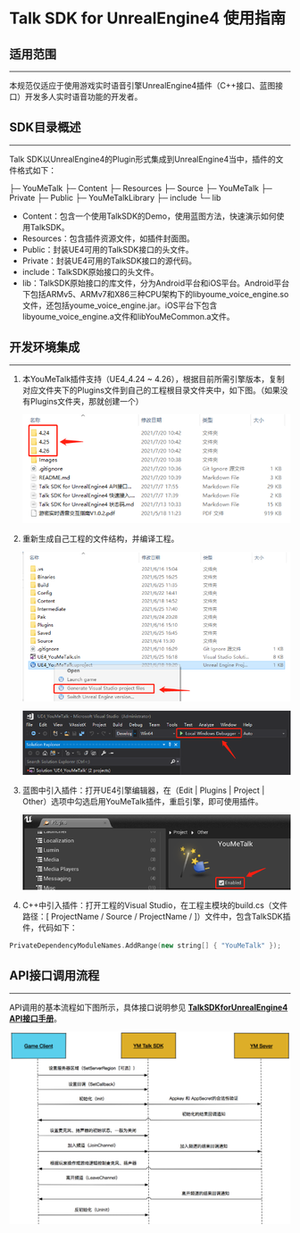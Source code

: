 # Talk SDK for UnrealEngine4 使用指南

## 适用范围

***

本规范仅适应于使用游戏实时语音引擎UnrealEngine4插件（C++接口、蓝图接口）开发多人实时语音功能的开发者。

## SDK目录概述

***

Talk SDK以UnrealEngine4的Plugin形式集成到UnrealEngine4当中，插件的文件格式如下：

├─ YouMeTalk
    ├─ Content
    ├─ Resources
    ├─ Source
    	├─ YouMeTalk
   	     ├─ Private
    		├─ Public
    		├─ YouMeTalkLibrary
    			├─ include
    			└─ lib

- Content：包含一个使用TalkSDK的Demo，使用蓝图方法，快速演示如何使用TalkSDK。
- Resources：包含插件资源文件，如插件封面图。
- Public：封装UE4可用的TalkSDK接口的头文件。
- Private：封装UE4可用的TalkSDK接口的源代码。
- include：TalkSDK原始接口的头文件。
- lib：TalkSDK原始接口的库文件，分为Android平台和iOS平台。Android平台下包括ARMv5、ARMv7和X86三种CPU架构下的libyoume_voice_engine.so文件，还包括youme_voice_engine.jar。iOS平台下包含libyoume_voice_engine.a文件和libYouMeCommon.a文件。

## 开发环境集成

***

1. 本YouMeTalk插件支持（UE4_4.24 ~ 4.26），根据目前所需引擎版本，复制对应文件夹下的Plugins文件到自己的工程根目录文件夹中，如下图。（如果没有Plugins文件夹，那就创建一个）

   ![image_0](Images/image_0.png)

3. 重新生成自己工程的文件结构，并编译工程。

   ![image-20210706110619003](/Images/image_2.png)

   ![image-20210706110737713](/Images/image_3.png)

4. 蓝图中引入插件：打开UE4引擎编辑器，在（Edit | Plugins | Project | Other）选项中勾选启用YouMeTalk插件，重启引擎，即可使用插件。

   ![image-20210706111009744](/Images/image_4.png)

5. C++中引入插件：打开工程的Visual Studio，在工程主模块的build.cs（文件路径：[ ProjectName / Source / ProjectName / ]）文件中，包含TalkSDK插件，代码如下：

```C++
PrivateDependencyModuleNames.AddRange(new string[] { "YouMeTalk" });
```

## API接口调用流程

***

API调用的基本流程如下图所示，具体接口说明参见 <u>**TalkSDKforUnrealEngine4 API接口手册**</u>。

![img](/Images/image_5.png)

